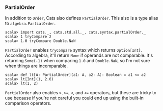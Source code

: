 
### PartialOrder

In addition to `Order`, Cats also defines `PartialOrder`.
This also is a type alias to `algebra.PartialOrder`.

```console:new
scala> import cats._, cats.std.all._, cats.syntax.partialOrder._
scala> 1 tryCompare 2
scala> 1.0 tryCompare Double.NaN
```

`PartialOrder` enables `tryCompare` syntax which returns `Option[Int]`.
According to algebra, it'll return `None` if operands are not comparable.
It's returning `Some(-1)` when comparing `1.0` and `Double.NaN`, so I'm not sure when things are incomparable.

```console:error
scala> def lt[A: PartialOrder](a1: A, a2: A): Boolean = a1 <= a2
scala> lt[Int](1, 2.0)
scala> lt(1, 2)
```

`PartialOrder` also enables `>`, `>=`, `<`, and `<=` operators,
but these are tricky to use because if you're not careful
you could end up using the built-in comparison operators.
